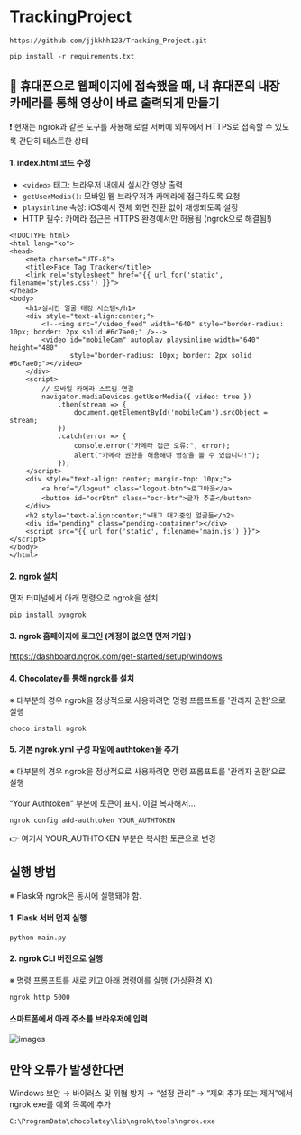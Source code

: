 # TrackingProject

```
https://github.com/jjkkhh123/Tracking_Project.git
```
```
pip install -r requirements.txt
```

## 📱 휴대폰으로 웹페이지에 접속했을 때, 내 휴대폰의 내장 카메라를 통해 영상이 바로 출력되게 만들기
❗ 현재는 ngrok과 같은 도구를 사용해 로컬 서버에 외부에서 HTTPS로 접속할 수 있도록 간단히 테스트한 상태

#### 1. index.html 코드 수정
- `<video>` 태그: 브라우저 내에서 실시간 영상 출력
- `getUserMedia()`: 모바일 웹 브라우저가 카메라에 접근하도록 요청
- `playsinline` 속성: iOS에서 전체 화면 전환 없이 재생되도록 설정
- HTTP 필수: 카메라 접근은 HTTPS 환경에서만 허용됨 (ngrok으로 해결됨!)
```
<!DOCTYPE html>
<html lang="ko">
<head>
    <meta charset="UTF-8">
    <title>Face Tag Tracker</title>
    <link rel="stylesheet" href="{{ url_for('static', filename='styles.css') }}">
</head>
<body>
    <h1>실시간 얼굴 태깅 시스템</h1>
    <div style="text-align:center;">
        <!--<img src="/video_feed" width="640" style="border-radius: 10px; border: 2px solid #6c7ae0;" />-->
        <video id="mobileCam" autoplay playsinline width="640" height="480"
               style="border-radius: 10px; border: 2px solid #6c7ae0;"></video>
    </div>
    <script>
        // 모바일 카메라 스트림 연결
        navigator.mediaDevices.getUserMedia({ video: true })
            .then(stream => {
                document.getElementById('mobileCam').srcObject = stream;
            })
            .catch(error => {
                console.error("카메라 접근 오류:", error);
                alert("카메라 권한을 허용해야 영상을 볼 수 있습니다!");
            });
    </script>
    <div style="text-align: center; margin-top: 10px;">
        <a href="/logout" class="logout-btn">로그아웃</a>
        <button id="ocrBtn" class="ocr-btn">글자 추출</button>
    </div>
    <h2 style="text-align:center;">태그 대기중인 얼굴들</h2>
    <div id="pending" class="pending-container"></div>
    <script src="{{ url_for('static', filename='main.js') }}"></script>
</body>
</html>
```

#### 2. ngrok 설치
먼저 터미널에서 아래 명령으로 ngrok을 설치
```
pip install pyngrok
```

#### 3. ngrok 홈페이지에 로그인 (계정이  없으면 먼저 가입!)
https://dashboard.ngrok.com/get-started/setup/windows

#### 4. Chocolatey를 통해 ngrok를 설치
※ 대부분의 경우 ngrok을 정상적으로 사용하려면 명령 프롬프트를 '관리자 권한'으로 실행
```
choco install ngrok
```

#### 5. 기본 ngrok.yml 구성 파일에 authtoken을 추가
※ 대부분의 경우 ngrok을 정상적으로 사용하려면 명령 프롬프트를 '관리자 권한'으로 실행<br><br>
“Your Authtoken” 부분에 토큰이 표시. 이걸 복사해서...
```
ngrok config add-authtoken YOUR_AUTHTOKEN
```
👉 여기서 YOUR_AUTHTOKEN 부분은 복사한 토큰으로 변경

## 실행 방법
※ Flask와 ngrok은 동시에 실행돼야 함.

#### 1. Flask 서버 먼저 실행
```
python main.py
```

#### 2. ngrok CLI 버전으로 실행
※ 명령 프롬프트를 새로 키고 아래 명령어를 실행 (가상환경 X)
```
ngrok http 5000
```

#### 스마트폰에서 아래 주소를 브라우저에 입력
![images]()

## 만약 오류가 발생한다면
Windows 보안 → 바이러스 및 위협 방지 → “설정 관리” → “제외 추가 또는 제거”에서 ngrok.exe를 예외 목록에 추가
```
C:\ProgramData\chocolatey\lib\ngrok\tools\ngrok.exe
```
